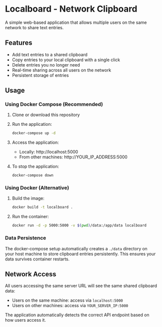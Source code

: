 # Localboard - Network Clipboard

A simple web-based application that allows multiple users on the same network to share text entries.

## Features

- Add text entries to a shared clipboard
- Copy entries to your local clipboard with a single click
- Delete entries you no longer need
- Real-time sharing across all users on the network
- Persistent storage of entries


## Usage

### Using Docker Compose (Recommended)

1. Clone or download this repository
2. Run the application:
   ```bash
   docker-compose up -d
   ```
3. Access the application:
   - Locally: http://localhost:5000
   - From other machines: http://YOUR_IP_ADDRESS:5000 

4. To stop the application:
   ```bash
   docker-compose down
   ```

### Using Docker (Alternative)

1. Build the image:
   ```bash
   docker build -t localboard .
   ```

2. Run the container:
   ```bash
   docker run -d -p 5000:5000 -v $(pwd)/data:/app/data localboard
   ```

### Data Persistence

The docker-compose setup automatically creates a `./data` directory on your host machine to store clipboard entries persistently. This ensures your data survives container restarts.

## Network Access

All users accessing the same server URL will see the same shared clipboard data:
- Users on the same machine: access via `localhost:5000`
- Users on other machines: access via `YOUR_SERVER_IP:5000`

The application automatically detects the correct API endpoint based on how users access it.
